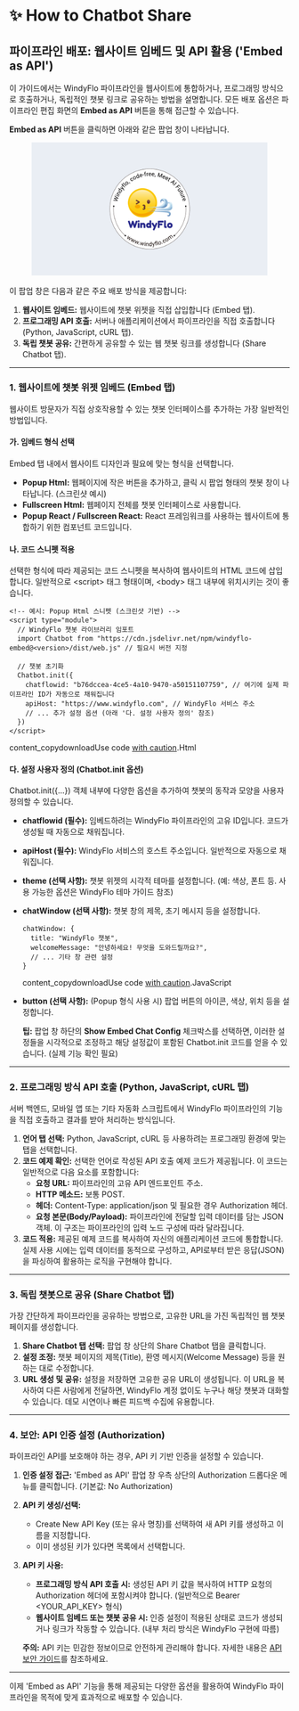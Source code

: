 # ✨ How to Chatbot Share

## 파이프라인 배포: 웹사이트 임베드 및 API 활용 ('Embed as API')

이 가이드에서는 WindyFlo 파이프라인을 웹사이트에 통합하거나, 프로그래밍 방식으로 호출하거나, 독립적인 챗봇 링크로 공유하는 방법을 설명합니다. 모든 배포 옵션은 파이프라인 편집 화면의 **Embed as API** 버튼을 통해 접근할 수 있습니다.

&#x20;**Embed as API** 버튼을 클릭하면 아래와 같은 팝업 창이 나타납니다.

<figure><img src=".gitbook/assets/000 ~ 005.png" alt=""><figcaption></figcaption></figure>

이 팝업 창은 다음과 같은 주요 배포 방식을 제공합니다:

1. **웹사이트 임베드:** 웹사이트에 챗봇 위젯을 직접 삽입합니다 (Embed 탭).
2. **프로그래밍 API 호출:** 서버나 애플리케이션에서 파이프라인을 직접 호출합니다 (Python, JavaScript, cURL 탭).
3. **독립 챗봇 공유:** 간편하게 공유할 수 있는 웹 챗봇 링크를 생성합니다 (Share Chatbot 탭).

***

### 1. 웹사이트에 챗봇 위젯 임베드 (Embed 탭)

웹사이트 방문자가 직접 상호작용할 수 있는 챗봇 인터페이스를 추가하는 가장 일반적인 방법입니다.

#### 가. 임베드 형식 선택

Embed 탭 내에서 웹사이트 디자인과 필요에 맞는 형식을 선택합니다.

* **Popup Html:** 웹페이지에 작은 버튼을 추가하고, 클릭 시 팝업 형태의 챗봇 창이 나타납니다. (스크린샷 예시)
* **Fullscreen Html:** 웹페이지 전체를 챗봇 인터페이스로 사용합니다.
* **Popup React / Fullscreen React:** React 프레임워크를 사용하는 웹사이트에 통합하기 위한 컴포넌트 코드입니다.

#### 나. 코드 스니펫 적용

선택한 형식에 따라 제공되는 코드 스니펫을 복사하여 웹사이트의 HTML 코드에 삽입합니다. 일반적으로 \<script> 태그 형태이며, \<body> 태그 내부에 위치시키는 것이 좋습니다.

```
<!-- 예시: Popup Html 스니펫 (스크린샷 기반) -->
<script type="module">
  // WindyFlo 챗봇 라이브러리 임포트
  import Chatbot from "https://cdn.jsdelivr.net/npm/windyflo-embed@<version>/dist/web.js" // 필요시 버전 지정

  // 챗봇 초기화
  Chatbot.init({
    chatflowid: "b76dccea-4ce5-4a10-9470-a50151107759", // 여기에 실제 파이프라인 ID가 자동으로 채워집니다
    apiHost: "https://www.windyflo.com", // WindyFlo 서비스 주소
    // ... 추가 설정 옵션 (아래 '다. 설정 사용자 정의' 참조)
  })
</script>
```

content\_copydownloadUse code [with caution](https://support.google.com/legal/answer/13505487).Html

#### 다. 설정 사용자 정의 (Chatbot.init 옵션)

Chatbot.init({...}) 객체 내부에 다양한 옵션을 추가하여 챗봇의 동작과 모양을 사용자 정의할 수 있습니다.

* **chatflowid (필수):** 임베드하려는 WindyFlo 파이프라인의 고유 ID입니다. 코드가 생성될 때 자동으로 채워집니다.
* **apiHost (필수):** WindyFlo 서비스의 호스트 주소입니다. 일반적으로 자동으로 채워집니다.
* **theme (선택 사항):** 챗봇 위젯의 시각적 테마를 설정합니다. (예: 색상, 폰트 등. 사용 가능한 옵션은 WindyFlo 테마 가이드 참조)
*   **chatWindow (선택 사항):** 챗봇 창의 제목, 초기 메시지 등을 설정합니다.

    ```
    chatWindow: {
      title: "WindyFlo 챗봇",
      welcomeMessage: "안녕하세요! 무엇을 도와드릴까요?",
      // ... 기타 창 관련 설정
    }
    ```

    content\_copydownloadUse code [with caution](https://support.google.com/legal/answer/13505487).JavaScript
*   **button (선택 사항):** (Popup 형식 사용 시) 팝업 버튼의 아이콘, 색상, 위치 등을 설정합니다.

    **팁:** 팝업 창 하단의 **Show Embed Chat Config** 체크박스를 선택하면, 이러한 설정들을 시각적으로 조정하고 해당 설정값이 포함된 Chatbot.init 코드를 얻을 수 있습니다. (실제 기능 확인 필요)

***

### 2. 프로그래밍 방식 API 호출 (Python, JavaScript, cURL 탭)

서버 백엔드, 모바일 앱 또는 기타 자동화 스크립트에서 WindyFlo 파이프라인의 기능을 직접 호출하고 결과를 받아 처리하는 방식입니다.

1. **언어 탭 선택:** Python, JavaScript, cURL 등 사용하려는 프로그래밍 환경에 맞는 탭을 선택합니다.
2. **코드 예제 확인:** 선택한 언어로 작성된 API 호출 예제 코드가 제공됩니다. 이 코드는 일반적으로 다음 요소를 포함합니다:
   * **요청 URL:** 파이프라인의 고유 API 엔드포인트 주소.
   * **HTTP 메소드:** 보통 POST.
   * **헤더:** Content-Type: application/json 및 필요한 경우 Authorization 헤더.
   * **요청 본문(Body/Payload):** 파이프라인에 전달할 입력 데이터를 담는 JSON 객체. 이 구조는 파이프라인의 입력 노드 구성에 따라 달라집니다.
3. **코드 적용:** 제공된 예제 코드를 복사하여 자신의 애플리케이션 코드에 통합합니다. 실제 사용 시에는 입력 데이터를 동적으로 구성하고, API로부터 받은 응답(JSON)을 파싱하여 활용하는 로직을 구현해야 합니다.

***

### 3. 독립 챗봇으로 공유 (Share Chatbot 탭)

가장 간단하게 파이프라인을 공유하는 방법으로, 고유한 URL을 가진 독립적인 웹 챗봇 페이지를 생성합니다.

1. **Share Chatbot 탭 선택:** 팝업 창 상단의 Share Chatbot 탭을 클릭합니다.
2. **설정 조정:** 챗봇 페이지의 제목(Title), 환영 메시지(Welcome Message) 등을 원하는 대로 수정합니다.
3. **URL 생성 및 공유:** 설정을 저장하면 고유한 공유 URL이 생성됩니다. 이 URL을 복사하여 다른 사람에게 전달하면, WindyFlo 계정 없이도 누구나 해당 챗봇과 대화할 수 있습니다. 데모 시연이나 빠른 피드백 수집에 유용합니다.

***

### 4. 보안: API 인증 설정 (Authorization)

파이프라인 API를 보호해야 하는 경우, API 키 기반 인증을 설정할 수 있습니다.

1. **인증 설정 접근:** 'Embed as API' 팝업 창 우측 상단의 Authorization 드롭다운 메뉴를 클릭합니다. (기본값: No Authorization)
2. **API 키 생성/선택:**
   * Create New API Key (또는 유사 명칭)를 선택하여 새 API 키를 생성하고 이름을 지정합니다.
   * 이미 생성된 키가 있다면 목록에서 선택합니다.
3.  **API 키 사용:**

    * **프로그래밍 방식 API 호출 시:** 생성된 API 키 값을 복사하여 HTTP 요청의 Authorization 헤더에 포함시켜야 합니다. (일반적으로 Bearer \<YOUR\_API\_KEY> 형식)
    * **웹사이트 임베드 또는 챗봇 공유 시:** 인증 설정이 적용된 상태로 코드가 생성되거나 링크가 작동할 수 있습니다. (내부 처리 방식은 WindyFlo 구현에 따름)

    **주의:** API 키는 민감한 정보이므로 안전하게 관리해야 합니다. 자세한 내용은 [API 보안 가이드](https://www.google.com/url?sa=E\&q=.%2Fapi-security.md)를 참조하세요.

***

이제 'Embed as API' 기능을 통해 제공되는 다양한 옵션을 활용하여 WindyFlo 파이프라인을 목적에 맞게 효과적으로 배포할 수 있습니다.
